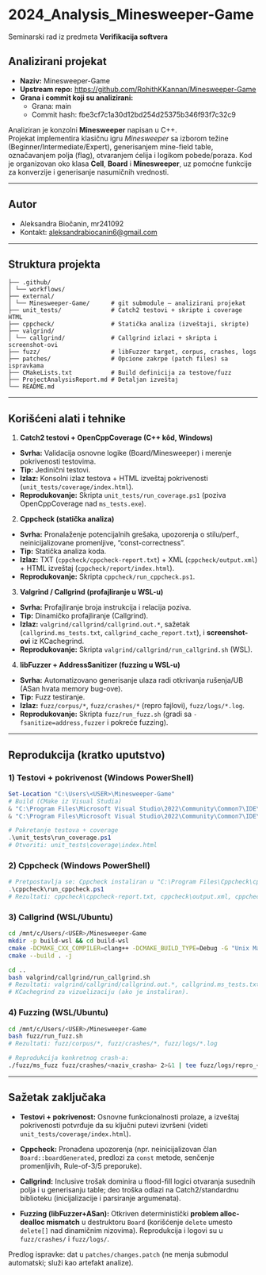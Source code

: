 # 2024_Analysis_Minesweeper-Game

Seminarski rad iz predmeta **Verifikacija softvera**

  ## Analizirani projekat

- **Naziv:** Minesweeper-Game  
- **Upstream repo:** <https://github.com/RohithKKannan/Minesweeper-Game>  
- **Grana i commit koji su analizirani:**  
  - Grana: main  
  - Commit hash: fbe3cf7c1a30d12bd254d25375b346f93f7c32c9

Analiziran je konzolni **Minesweeper** napisan u C++.  
Projekat implementira klasičnu igru *Minesweeper* sa izborom težine (Beginner/Intermediate/Expert), generisanjem mine-field table, označavanjem polja (flag), otvaranjem ćelija i logikom pobede/poraza.
Kod je organizovan oko klasa **Cell**, **Board** i **Minesweeper**, uz pomoćne funkcije za konverzije i generisanje nasumičnih vrednosti.

---

## Autor

- Aleksandra Biočanin, mr241092
- Kontakt: aleksandrabiocanin6@gmail.com

---

## Struktura projekta
```
├── .github/
│ └── workflows/ 
├── external/
│ └── Minesweeper-Game/      # git submodule – analizirani projekat
├── unit_tests/              # Catch2 testovi + skripte i coverage HTML
├── cppcheck/                # Statička analiza (izveštaji, skripte)
├── valgrind/
│ └── callgrind/             # Callgrind izlazi + skripta i screenshot-ovi
├── fuzz/                    # libFuzzer target, corpus, crashes, logs
├── patches/                 # Opcione zakrpe (patch files) sa ispravkama
├── CMakeLists.txt           # Build definicija za testove/fuzz
├── ProjectAnalysisReport.md # Detaljan izveštaj
└── README.md
```

---

## Korišćeni alati i tehnike

1) **Catch2 testovi + OpenCppCoverage (C++ kôd, Windows)**
- **Svrha:** Validacija osnovne logike (Board/Minesweeper) i merenje pokrivenosti testovima.  
- **Tip:** Jedinični testovi.  
- **Izlaz:** Konsolni izlaz testova + HTML izveštaj pokrivenosti (`unit_tests/coverage/index.html`).  
- **Reprodukovanje:** Skripta `unit_tests/run_coverage.ps1` (poziva OpenCppCoverage nad `ms_tests.exe`).

2) **Cppcheck (statička analiza)**
- **Svrha:** Pronalaženje potencijalnih grešaka, upozorenja o stilu/perf., neinicijalizovane promenljive, “const-correctness”.  
- **Tip:** Statička analiza koda.  
- **Izlaz:** TXT (`cppcheck/cppcheck-report.txt`) + XML (`cppcheck/output.xml`) + HTML izveštaj (`cppcheck/report/index.html`).  
- **Reprodukovanje:** Skripta `cppcheck/run_cppcheck.ps1`.

3) **Valgrind / Callgrind (profajliranje u WSL-u)**
- **Svrha:** Profajliranje broja instrukcija i relacija poziva.  
- **Tip:** Dinamičko profajliranje (Callgrind).  
- **Izlaz:** `valgrind/callgrind/callgrind.out.*`, sažetak (`callgrind.ms_tests.txt`, `callgrind_cache_report.txt`), i **screenshot-ovi** iz KCachegrind.  
- **Reprodukovanje:** Skripta `valgrind/callgrind/run_callgrind.sh` (WSL).

4) **libFuzzer + AddressSanitizer (fuzzing u WSL-u)**
- **Svrha:** Automatizovano generisanje ulaza radi otkrivanja rušenja/UB (ASan hvata memory bug-ove).  
- **Tip:** Fuzz testiranje.  
- **Izlaz:** `fuzz/corpus/*`, `fuzz/crashes/*` (repro fajlovi), `fuzz/logs/*.log`.  
- **Reprodukovanje:** Skripta `fuzz/run_fuzz.sh` (gradi sa `-fsanitize=address,fuzzer` i pokreće fuzzing).


---

## Reprodukcija (kratko uputstvo)

### 1) Testovi + pokrivenost (Windows PowerShell)
```powershell
Set-Location "C:\Users\<USER>\Minesweeper-Game"
# Build (CMake iz Visual Studia)
& "C:\Program Files\Microsoft Visual Studio\2022\Community\Common7\IDE\CommonExtensions\Microsoft\CMake\CMake\bin\cmake.exe" -S . -B build -G "Visual Studio 17 2022" -A x64 -DCMAKE_BUILD_TYPE=Debug
& "C:\Program Files\Microsoft Visual Studio\2022\Community\Common7\IDE\CommonExtensions\Microsoft\CMake\CMake\bin\cmake.exe" --build build --config Debug

# Pokretanje testova + coverage
.\unit_tests\run_coverage.ps1
# Otvoriti: unit_tests\coverage\index.html
```

### 2) Cppcheck (Windows PowerShell)
```powershell
# Pretpostavlja se: Cppcheck instaliran u "C:\Program Files\Cppcheck\cppcheck.exe"
.\cppcheck\run_cppcheck.ps1
# Rezultati: cppcheck\cppcheck-report.txt, cppcheck\output.xml, cppcheck\report\index.html
```

### 3) Callgrind (WSL/Ubuntu)
```bash
cd /mnt/c/Users/<USER>/Minesweeper-Game
mkdir -p build-wsl && cd build-wsl
cmake -DCMAKE_CXX_COMPILER=clang++ -DCMAKE_BUILD_TYPE=Debug -G "Unix Makefiles" ..
cmake --build . -j

cd ..
bash valgrind/callgrind/run_callgrind.sh
# Rezultati: valgrind/callgrind/callgrind.out.*, callgrind.ms_tests.txt, callgrind_cache_report.txt
# KCachegrind za vizuelizaciju (ako je instaliran).
```

### 4) Fuzzing (WSL/Ubuntu)
```bash
cd /mnt/c/Users/<USER>/Minesweeper-Game
bash fuzz/run_fuzz.sh
# Rezultati: fuzz/corpus/*, fuzz/crashes/*, fuzz/logs/*.log

# Reprodukcija konkretnog crash-a:
./fuzz/ms_fuzz fuzz/crashes/<naziv_crasha> 2>&1 | tee fuzz/logs/repro_<timestamp>.log
```

---

## Sažetak zaključaka
- **Testovi + pokrivenost:** Osnovne funkcionalnosti prolaze, a izveštaj pokrivenosti potvrđuje da su ključni putevi izvršeni (videti `unit_tests/coverage/index.html`).

- **Cppcheck:** Pronađena upozorenja (npr. neinicijalizovan član `Board::boardGenerated`, predlozi za `const` metode, senčenje promenljivih, Rule-of-3/5 preporuke).

- **Callgrind:** Inclusive trošak dominira u flood-fill logici otvaranja susednih polja i u generisanju table; deo troška odlazi na Catch2/standardnu biblioteku (inicijalizacije i parsiranje argumenata).

- **Fuzzing (libFuzzer+ASan):** Otkriven deterministički **problem alloc-dealloc mismatch** u destruktoru `Board` (korišćenje `delete` umesto `delete[]` nad dinamičnim nizovima). Reprodukcija i logovi su u `fuzz/crashes/` i `fuzz/logs/`.

Predlog ispravke: dat u `patches/changes.patch` (ne menja submodul automatski; služi kao artefakt analize).


